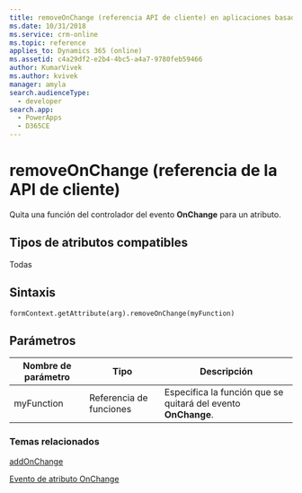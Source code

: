 ```yaml
---
title: removeOnChange (referencia API de cliente) en aplicaciones basadas en modelo| MicrosoftDocs
ms.date: 10/31/2018
ms.service: crm-online
ms.topic: reference
applies_to: Dynamics 365 (online)
ms.assetid: c4a29df2-e2b4-4bc5-a4a7-9780feb59466
author: KumarVivek
ms.author: kvivek
manager: amyla
search.audienceType:
  - developer
search.app:
  - PowerApps
  - D365CE
---
```

# <a name="removeonchange-client-api-reference"></a>removeOnChange (referencia de la API de cliente)



Quita una función del controlador del evento **OnChange** para un atributo.

## <a name="attribute-types-supported"></a>Tipos de atributos compatibles

Todas

## <a name="syntax"></a>Sintaxis

`formContext.getAttribute(arg).removeOnChange(myFunction)`

## <a name="parameters"></a>Parámetros

| Nombre de parámetro| Tipo| Descripción  |
| --------|-----------| -----|
|myFunction| Referencia de funciones| Especifica la función que se quitará del evento **OnChange**.|


### <a name="related-topics"></a>Temas relacionados

[addOnChange](addOnChange.md)

[Evento de atributo OnChange](../events/attribute-onchange.md)

